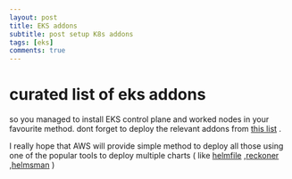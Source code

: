 ```yaml
---
layout: post
title: EKS addons
subtitle: post setup K8s addons 
tags: [eks]
comments: true
---
```


# curated list of eks addons 
so you managed to install EKS control plane and worked nodes in your favourite method. 
dont forget to deploy the relevant addons from [this list](https://github.com/yanivpaz/yanivpaz.github.io/blob/master/_posts/markdowns/eks-posts-deployment.md) .

I really hope that AWS will provide simple method to deploy all those using one of the popular tools to deploy multiple charts ( like [helmfile](https://github.com/roboll/helmfile) ,[reckoner](https://github.com/FairwindsOps/reckoner) ,[helmsman](https://github.com/Praqma/helmsman) ) 

